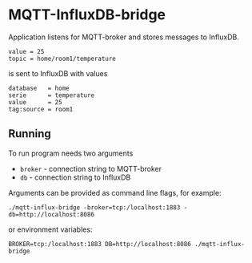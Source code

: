 # MQTT-InfluxDB-bridge

Application listens for MQTT-broker and stores messages to InfluxDB.

    value = 25
    topic = home/room1/temperature

is sent to InfluxDB with values

    database   = home
    serie      = temperature
    value      = 25
    tag:source = room1

## Running

To run program needs two arguments 
* ```broker``` - connection string to MQTT-broker
* ```db``` - connection string to InfluxDB

Arguments can be provided as command line flags, for example:

    ./mqtt-influx-bridge -broker=tcp:/localhost:1883 -db=http://localhost:8086

or environment variables:

    BROKER=tcp:/localhost:1883 DB=http://localhost:8086 ./mqtt-influx-bridge